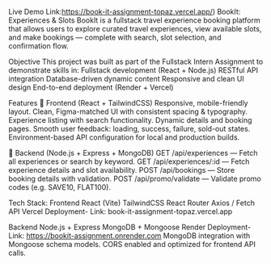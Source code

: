 Live Demo Link:https://book-it-assignment-topaz.vercel.app/)
BookIt: Experiences & Slots
BookIt is a fullstack travel experience booking platform that allows users to explore curated travel experiences, view available slots, and make bookings — complete with search, slot selection, and confirmation flow.

Objective
This project was built as part of the Fullstack Intern Assignment to demonstrate skills in:
Fullstack development (React + Node.js)
RESTful API integration
Database-driven dynamic content
Responsive and clean UI design
End-to-end deployment (Render + Vercel)

Features
🔹 Frontend (React + TailwindCSS)
Responsive, mobile-friendly layout.
Clean, Figma-matched UI with consistent spacing & typography.
Experience listing with search functionality.
Dynamic details and booking pages.
Smooth user feedback: loading, success, failure, sold-out states.
Environment-based API configuration for local and production builds.

🔹 Backend (Node.js + Express + MongoDB)
GET /api/experiences — Fetch all experiences or search by keyword.
GET /api/experiences/:id — Fetch experience details and slot availability.
POST /api/bookings — Store booking details with validation.
POST /api/promo/validate — Validate promo codes (e.g. SAVE10, FLAT100).

Tech Stack:
Frontend
React (Vite)
TailwindCSS
React Router
Axios / Fetch API
Vercel Deployment- Link: book-it-assignment-topaz.vercel.app

Backend
Node.js + Express
MongoDB + Mongoose
Render Deployment- Link: https://bookit-assignment.onrender.com
MongoDB integration with Mongoose schema models.
CORS enabled and optimized for frontend API calls.
